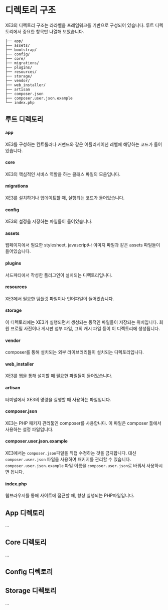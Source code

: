 # 디렉토리 구조

XE3의 디렉토리 구조는 라라벨을 프레임워크를 기반으로 구성되어 있습니다. 루트 디렉토리에서 중요한 항목만 나열해 보았습니다.
```
├── app/
├── assets/
├── bootstrap/
├── config/
├── core/
├── migrations/
├── plugins/
├── resources/
├── storage/
├── vendor/
├── web_installer/
├── artisan
├── composer.json
├── composer.user.json.example
└── index.php
```

## 루트 디렉토리

#### app

XE3를 구성하는 컨트롤러나 커맨드와 같은 어플리케이션 레벨에 해당하는 코드가 들어있습니다.


#### core

XE3의 핵심적인 서비스 역할을 하는 클래스 파일의 모음입니다.


#### migrations

XE3를 설치하거나 업데이트할 때, 실행되는 코드가 들어있습니다.


#### config

XE3의 설정을 저장하는 파일들이 들어있습니다.


#### assets

웹페이지에서 필요한 stylesheet, javascript나 이미지 파일과 같은 assets 파일들이 들어있습니다.


#### plugins

서드파티에서 작성한 플러그인이 설치되는 디렉토리입니다.


#### resources

XE3에서 필요한 템플릿 파일이나 언어파일이 들어있습니다.


#### storage

이 디렉토리에는 XE3가 실행되면서 생성되는 동적인 파일들이 저장되는 위치입니다. 회원 프로필 사진이나 게시판 첨부 파일, 그외 캐시 파일 등이 이 디렉토리에 생성됩니다.


#### vendor

composer를 통해 설치되는 외부 라이브러리들이 설치되는 디렉토리입니다.


#### web_installer

XE3를 웹을 통해 설치할 때 필요한 파일들이 들어있습니다.


#### artisan

터미널에서 XE3의 명령을 실행할 때 사용하는 파일입니다.


#### composer.json

XE3는 PHP 패키지 관리툴인 composer를 사용합니다. 이 파일은 composer 툴에서 사용하는 설정 파일입니다.


#### composer.user.json.example

XE3에서는 `composer.json`파일을 직접 수정하는 것을 금지합니다. 대신 `composer.user.json` 파일을 사용하여 패키지를 관리할 수 있습니다. `composer.user.json.example` 파일 이름을 `composer.user.json`로 바꿔서 사용하시면 됩니다.


#### index.php

웹브라우저를 통해 사이트에 접근할 때, 항상 실행되는 PHP파일입니다.


## App 디렉토리

...

## Core 디렉토리

...

## Config 디렉토리


## Storage 디렉토리

...


